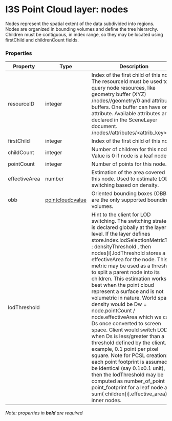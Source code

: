 # I3S Point Cloud layer: nodes

Nodes represent the spatial extent of the data subdivided into regions. Nodes are organized in bounding volumes and define the tree hierarchy. Children must be contiguous, in index range, so they may be located using  firstChild  and  childrenCount  fields.

### Properties

| Property | Type | Description |
| --- | --- | --- |
| resourceID | integer | Index of the first child of this node. The resourceId  must be used to query node resources, like geometry buffer (XYZ)  /nodes/<resourceId>/geometry/0  and attribute buffers. One buffer can have one attribute. Available attributes are declared in the  SceneLayer  document. /nodes/<resourceId>/attributes/<attrib_key>. |
| firstChild | integer | Index of the first child of this node. |
| childCount | integer | Number of children for this node. Value is 0 if node is a leaf node. |
| pointCount  | integer | Number of points for this node. |
| effectiveArea  | number | Estimation of the area covered by this node. Used to estimate LOD switching based on density. |
| obb | [pointcloud::value](value.md) | Oriented bounding boxes (OBB) are the only supported bounding volumes. |
| lodThreshold |  | Hint to the client for LOD switching. The switching strategy is declared globally at the layer level. If the layer defines  store.index.lodSelectionMetricType : densityThreshold , then  nodes[i].lodThreshold  stores a effectiveArea for the node. This metric may be used as a threshold to split a parent node into its children. This estimation works best when the point cloud represent a surface and is not volumetric in nature. World space density would be  Dw = node.pointCount / node.effectiveArea  which we call  Ds  once converted to screen space. Client would switch LOD when  Ds  is less/greater than a threshold defined by the client. For example, 0.1 point per pixel square. Note for PCSL creation: If each point footprint is assumed to be identical (say 0.1x0.1 unit), then the  lodThreshold  may be computed as  number_of_point * point_footprint  for a leaf node and  sum( children[i].effective_area)  for inner nodes. |

*Note: properties in **bold** are required*

